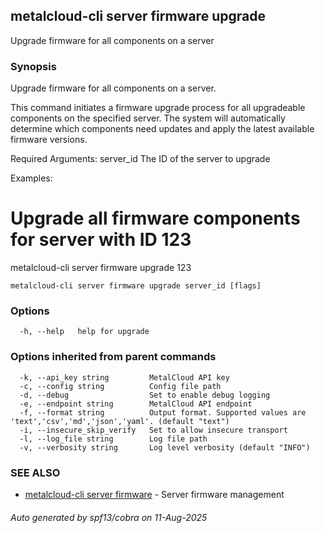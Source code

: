 ## metalcloud-cli server firmware upgrade

Upgrade firmware for all components on a server

### Synopsis

Upgrade firmware for all components on a server.

This command initiates a firmware upgrade process for all upgradeable components
on the specified server. The system will automatically determine which components
need updates and apply the latest available firmware versions.

Required Arguments:
  server_id              The ID of the server to upgrade

Examples:
  # Upgrade all firmware components for server with ID 123
  metalcloud-cli server firmware upgrade 123


```
metalcloud-cli server firmware upgrade server_id [flags]
```

### Options

```
  -h, --help   help for upgrade
```

### Options inherited from parent commands

```
  -k, --api_key string         MetalCloud API key
  -c, --config string          Config file path
  -d, --debug                  Set to enable debug logging
  -e, --endpoint string        MetalCloud API endpoint
  -f, --format string          Output format. Supported values are 'text','csv','md','json','yaml'. (default "text")
  -i, --insecure_skip_verify   Set to allow insecure transport
  -l, --log_file string        Log file path
  -v, --verbosity string       Log level verbosity (default "INFO")
```

### SEE ALSO

* [metalcloud-cli server firmware](metalcloud-cli_server_firmware.md)	 - Server firmware management

###### Auto generated by spf13/cobra on 11-Aug-2025

